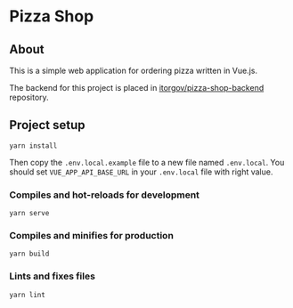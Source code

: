 # Pizza Shop

## About

This is a simple web application for ordering pizza written in Vue.js.

The backend for this project is placed in [itorgov/pizza-shop-backend](https://github.com/itorgov/pizza-shop-backend) repository.

## Project setup

```
yarn install
```

Then copy the `.env.local.example` file to a new file named `.env.local`.
You should set `VUE_APP_API_BASE_URL` in your `.env.local` file with right value. 

### Compiles and hot-reloads for development

```
yarn serve
```

### Compiles and minifies for production

```
yarn build
```

### Lints and fixes files

```
yarn lint
```
